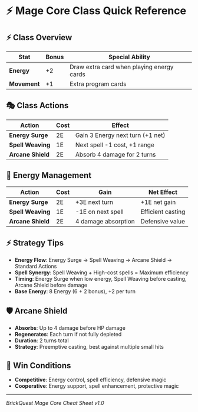 # ⚡ Mage Core Class Quick Reference

## ⚡ Class Overview
| Stat | Bonus | Special Ability |
|------|-------|-----------------|
| **Energy** | +2 | Draw extra card when playing energy cards |
| **Movement** | +1 | Extra program cards |

## 🎭 Class Actions
| Action | Cost | Effect |
|--------|------|--------|
| **Energy Surge** | 2E | Gain 3 Energy next turn (+1 net) |
| **Spell Weaving** | 1E | Next spell -1 cost, +1 range |
| **Arcane Shield** | 2E | Absorb 4 damage for 2 turns |

## 🔮 Energy Management
| Action | Cost | Gain | Net Effect |
|--------|------|------|------------|
| **Energy Surge** | 2E | +3E next turn | +1E net gain |
| **Spell Weaving** | 1E | -1E on next spell | Efficient casting |
| **Arcane Shield** | 2E | 4 damage absorption | Defensive value |

## ⚡ Strategy Tips
- **Energy Flow**: Energy Surge → Spell Weaving → Arcane Shield → Standard Actions
- **Spell Synergy**: Spell Weaving + High-cost spells = Maximum efficiency
- **Timing**: Energy Surge when low energy, Spell Weaving before casting, Arcane Shield before damage
- **Base Energy**: 8 Energy (6 + 2 bonus), +2 per turn

## 🛡️ Arcane Shield
- **Absorbs**: Up to 4 damage before HP damage
- **Regenerates**: Each turn if not fully depleted
- **Duration**: 2 turns total
- **Strategy**: Preemptive casting, best against multiple small hits

## 🎯 Win Conditions
- **Competitive**: Energy control, spell efficiency, defensive magic
- **Cooperative**: Energy support, spell enhancement, protective magic

---
*BrickQuest Mage Core Cheat Sheet v1.0*